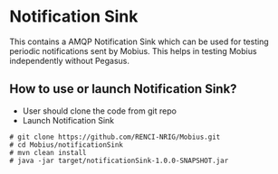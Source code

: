 # Notification Sink
This contains a AMQP Notification Sink which can be used for testing periodic notifications sent by Mobius. This helps in testing Mobius independently without Pegasus.

## How to use or launch Notification Sink?
- User should clone the code from git repo
- Launch Notification Sink
```
# git clone https://github.com/RENCI-NRIG/Mobius.git
# cd Mobius/notificationSink
# mvn clean install
# java -jar target/notificationSink-1.0.0-SNAPSHOT.jar
```
